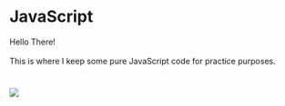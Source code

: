 # JavaScript
Hello There!<br><br>
This is where I keep some pure JavaScript code for practice purposes.
#
<a href="https://www.linkedin.com/in/lucastheodoro/">
  <img src="https://user-images.githubusercontent.com/94143290/161189328-08a76b29-f0d4-4229-ad25-62e8ac5a99a9.png"
</a>
